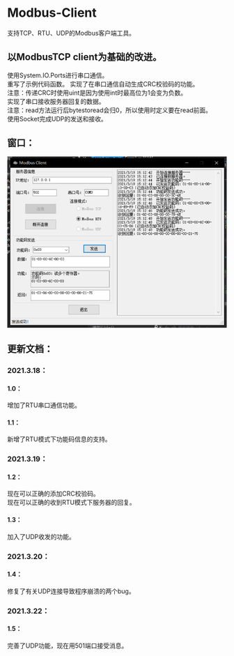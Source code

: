 # Modbus-Client
支持TCP、RTU、UDP的Modbus客户端工具。
## 以ModbusTCP client为基础的改进。   
使用System.IO.Ports进行串口通信。   
重写了示例代码函数。 
实现了在串口通信自动生成CRC校验码的功能。   
注意：传递CRC时使用uint是因为使用int时最高位为1会变为负数。  
实现了串口接收服务器回复的数据。  
注意：read方法运行后bytestoread会归0，所以使用时定义要在read前面。  
使用Socket完成UDP的发送和接收。
## 窗口：
![image](https://github.com/Firemountaincold/Modbus-Client/blob/main/Image.png)

## 更新文档： 
### 2021.3.18： 
#### 1.0： 
增加了RTU串口通信功能。 
#### 1.1： 
新增了RTU模式下功能码信息的支持。
### 2021.3.19：
#### 1.2：
现在可以正确的添加CRC校验码。  
现在可以正确的收到RTU模式下服务器的回复。
#### 1.3：
加入了UDP收发的功能。
### 2021.3.20：
#### 1.4：
修复了有关UDP连接导致程序崩溃的两个bug。
### 2021.3.22：
#### 1.5：
完善了UDP功能，现在用501端口接受消息。
